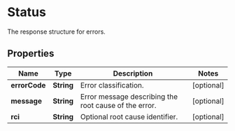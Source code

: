 

# Status

The response structure for errors.

## Properties

| Name | Type | Description | Notes |
|------------ | ------------- | ------------- | -------------|
|**errorCode** | **String** | Error classification. |  [optional] |
|**message** | **String** | Error message describing the root cause of the error. |  [optional] |
|**rci** | **String** | Optional root cause identifier. |  [optional] |




